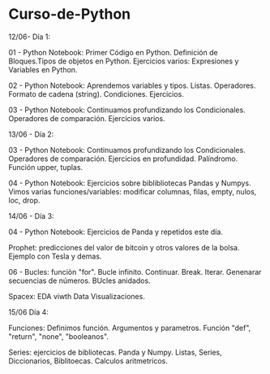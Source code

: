 # Curso-de-Python


12/06- Día 1:


01 - Python Notebook: Primer Código en Python. Definición de Bloques.Tipos de objetos en Python. Ejercicios varios: Expresiones y Variables en Python.


02 - Python Notebook: Aprendemos variables y tipos. Listas. Operadores. Formato de cadena (string). Condiciones. Ejercicios.


03 - Python Notebook: Continuamos profundizando los Condicionales. Operadores de comparación. Ejercicios varios.


13/06 - Día 2:


03 - Python Notebook: Continuamos profundizando los Condicionales. Operadores de comparación. Ejercicios en profundidad. Palíndromo. Función upper, tuplas.


04 - Python Notebook: Ejercicios sobre biblibliotecas Pandas y Numpys. Vimos varias funciones/variables: modificar columnas, filas, empty, nulos, loc, drop.

14/06 - Día 3: 

04 - Python Notebook: Ejercicios de Panda y repetidos este día.


Prophet: predicciones del valor de bitcoin y otros valores de la bolsa. Ejemplo con Tesla y demas.


06 - Bucles: funciòn "for". Bucle infinito. Continuar. Break. Iterar. Genenarar secuencias de números. 
BUcles anidados.


Spacex: EDA viwth Data Visualizaciones.


15/06 Día 4:

Funciones: Definimos función. Argumentos y parametros. Función "def", "return", "none", "booleanos".

Series: ejercicios de bibliotecas. Panda y Numpy. Listas, Series, Diccionarios, Biblitoecas. Calculos aritmetricos.

